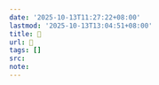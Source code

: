 ```yaml
---
date: '2025-10-13T11:27:22+08:00'
lastmod: '2025-10-13T13:04:51+08:00'
title: 󰗒
url: 󰗒
tags: []
src:
note:
---
```

